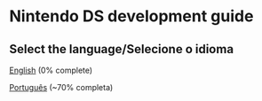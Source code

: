 # Nintendo DS development guide
## Select the language/Selecione o idioma
[English](https://github.com/igorbdamata/Nintendo-DS-development-guide/blob/main/EnglishGuide#readme) (0% complete)

[Português](https://github.com/igorbdamata/Nintendo-DS-development-guide/blob/main/PortugueseGuide#readme) (~70% completa)
